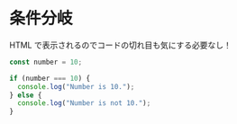 # 条件分岐

HTML で表示されるのでコードの切れ目も気にする必要なし！

```js
const number = 10;

if (number === 10) {
  console.log("Number is 10.");
} else {
  console.log("Number is not 10.");
}
```
